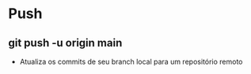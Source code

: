 # Push

## git push -u origin main
- Atualiza os commits de seu branch local para um repositório remoto
